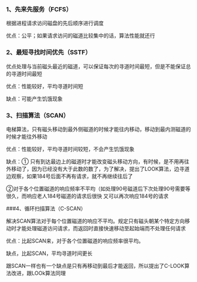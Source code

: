 ### 1、先来先服务（FCFS）

根据进程请求访问磁盘的先后顺序进行调度

优点：公平；如果请求访问的磁道比较集中的话，算法性能就还行

### 2、最短寻找时间优先（SSTF）

优点处理与当前磁头最近的磁道，可以保证每次的寻道时间最短，但是不能保证总的寻道时间最短

优点：性能较好，平均寻道时间短

缺点：可能产生饥饿现象

### 3、扫描算法（SCAN）

电梯算法，只有磁头移动到最外侧磁道的时候才能往内移动，移动到最内测磁道的时候才能往外移动

优点：性能较好，平均寻道时间较短，不会产生饥饿现象

缺点：①  只有到达最边上的磁道时才能改变磁头移动方向，有时候，是不用再往外移动了，因为已经没有大于此数的数了，为了解决，提出了LOOK算法，边寻道边观察，如果184号后面不再有请求，就不再继续往后了

②对于各个位置磁道的响应频率不平均（如处理90号磁道后下次处理90号需要等很久，而响应老人184号磁道的请求后很快 又可以再次响应184号的请求

###4、循环扫描算法（C-SCAN）

解决SCAN算法对于每个位置磁道的响应不平均。规定只有磁头朝某个特定方向移动时才能处理磁道访问请求，而返回时直接快速移动至起始端而不处理任何请求

优点：比起SCAN来，对于各个位置磁道的响应频率很平均。

缺点，比起SCAN，平均寻道时间更长

跟SCAN一样也有一个缺点是只有再移动到最后才能返回，所以提出了C-LOOK算法改进，跟LOOk算法同理

